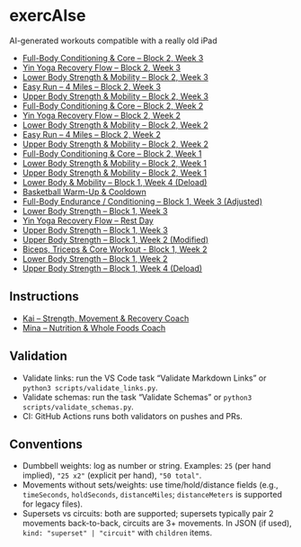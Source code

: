 # exercAIse
AI-generated workouts compatible with a really old iPad

- [Full-Body Conditioning & Core – Block 2, Week 3](workouts/2-3_Full_Body_Conditioning_Core.md)
- [Yin Yoga Recovery Flow – Block 2, Week 3](workouts/2-3_Yin_Yoga_Recovery_Flow.md)
- [Lower Body Strength & Mobility – Block 2, Week 3](workouts/2-3_Lower_Body_Strength_Mobility.md)
- [Easy Run – 4 Miles – Block 2, Week 3](workouts/2-3_Easy_Run_4_Miles.md)
- [Upper Body Strength & Mobility – Block 2, Week 3](workouts/2-3_Upper_Body_Strength_Mobility.md)
- [Full-Body Conditioning & Core – Block 2, Week 2](workouts/2-2_Full_Body_Conditioning_Core.md)
- [Yin Yoga Recovery Flow – Block 2, Week 2](workouts/2-2_Yin_Yoga_Recovery_Flow.md)
- [Lower Body Strength & Mobility – Block 2, Week 2](workouts/2-2_Lower_Body_Strength_Mobility.md)
- [Easy Run – 4 Miles – Block 2, Week 2](workouts/2-2_Easy_Run_4_Miles.md)
- [Upper Body Strength & Mobility – Block 2, Week 2](workouts/2-2_Upper_Body_Strength_Mobility.md)
- [Full-Body Conditioning & Core – Block 2, Week 1](workouts/2-1_Full_Body_Conditioning_Core.md)
- [Lower Body Strength & Mobility – Block 2, Week 1](workouts/2-1_Lower_Body_Strength_Mobility.md)
- [Upper Body Strength & Mobility – Block 2, Week 1](workouts/2-1_Upper_Body_Strength_Mobility.md)
- [Lower Body & Mobility – Block 1, Week 4 (Deload)](workouts/1-4_Lower_Body_Mobility_Deload.md)
- [Basketball Warm-Up & Cooldown](workouts/basketball_warmup_cooldown.md)
- [Full-Body Endurance / Conditioning – Block 1, Week 3 (Adjusted)](workouts/1-3_Full_Body_Endurance_Conditioning_Adjusted.md)
- [Lower Body Strength – Block 1, Week 3](workouts/1-3_Lower_Body_Strength.md)
- [Yin Yoga Recovery Flow – Rest Day](workouts/1-3_recovery_Yin_Yoga_Rest_Day.md)
- [Upper Body Strength – Block 1, Week 3](workouts/1-3_Upper_Body_Strength.md)
- [Upper Body Strength – Block 1, Week 2 (Modified)](workouts/1-2_Upper_Body_Strength_Modified.md)
- [Biceps, Triceps & Core Workout - Block 1, Week 2](workouts/1-2_Biceps_Triceps_Core_Workout.md)
- [Lower Body Strength – Block 1, Week 2](workouts/1-2_Lower_Body.md)
- [Upper Body Strength – Block 1, Week 4 (Deload)](workouts/1-4_Upper_Body_Strength_Deload.md)

## Instructions
- [Kai – Strength, Movement & Recovery Coach](.github/instructions/kai.instructions.md)
- [Mina – Nutrition & Whole Foods Coach](.github/instructions/mina.instructions.md)

## Validation
- Validate links: run the VS Code task “Validate Markdown Links” or `python3 scripts/validate_links.py`.
- Validate schemas: run the task “Validate Schemas” or `python3 scripts/validate_schemas.py`.
- CI: GitHub Actions runs both validators on pushes and PRs.

## Conventions
- Dumbbell weights: log as number or string. Examples: `25` (per hand implied), `"25 x2"` (explicit per hand), `"50 total"`.
- Movements without sets/weights: use time/hold/distance fields (e.g., `timeSeconds`, `holdSeconds`, `distanceMiles`; `distanceMeters` is supported for legacy files).
- Supersets vs circuits: both are supported; supersets typically pair 2 movements back-to-back, circuits are 3+ movements. In JSON (if used), `kind: "superset" | "circuit"` with `children` items.